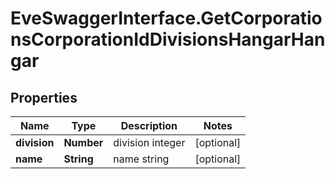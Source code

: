 # EveSwaggerInterface.GetCorporationsCorporationIdDivisionsHangarHangar

## Properties
Name | Type | Description | Notes
------------ | ------------- | ------------- | -------------
**division** | **Number** | division integer | [optional] 
**name** | **String** | name string | [optional] 


